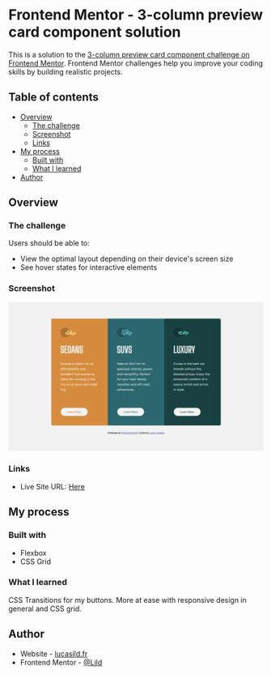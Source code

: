 # Frontend Mentor - 3-column preview card component solution

This is a solution to the [3-column preview card component challenge on Frontend Mentor](https://www.frontendmentor.io/challenges/3column-preview-card-component-pH92eAR2-). Frontend Mentor challenges help you improve your coding skills by building realistic projects. 

## Table of contents

- [Overview](#overview)
  - [The challenge](#the-challenge)
  - [Screenshot](#screenshot)
  - [Links](#links)
- [My process](#my-process)
  - [Built with](#built-with)
  - [What I learned](#what-i-learned)
- [Author](#author)

## Overview

### The challenge

Users should be able to:

- View the optimal layout depending on their device's screen size
- See hover states for interactive elements

### Screenshot

![](/images/Challenge_completed.png)

### Links

- Live Site URL: [Here](https://lucasjld.fr/frontend-mentor/index.html)

## My process

### Built with

- Flexbox
- CSS Grid

### What I learned

CSS Transitions for my buttons. More at ease with responsive design in general and CSS grid.

## Author

- Website - [lucasjld.fr](https://www.lucasjld.fr)
- Frontend Mentor - [@Ljld](https://www.frontendmentor.io/profile/Ljld)
